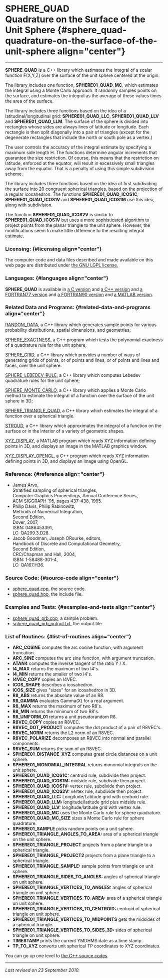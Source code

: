 SPHERE\_QUAD\
Quadrature on the Surface of the Unit Sphere {#sphere_quad-quadrature-on-the-surface-of-the-unit-sphere align="center"}
============================================

------------------------------------------------------------------------

**SPHERE\_QUAD** is a C++ library which estimates the integral of a
scalar function F(X,Y,Z) over the surface of the unit sphere centered at
the origin.

The library includes one function, **SPHERE01\_QUAD\_MC**, which
estimates the integral using a Monte Carlo approach. It randomly samples
points on the surface, and estimates the integral as the average of
these values times the area of the surface.

The library includes three functions based on the idea of a
latitudinal/longitudinal grid: **SPHERE01\_QUAD\_LLC**,
**SPHERE01\_QUAD\_LLV** and **SPHERE01\_QUAD\_LLM**. The surface of the
sphere is divided into rectangles whose sides are always lines of
latitude or longitude. Each rectangle is then split diagonally into a
pair of triangles (except for the degenerate rectangles that include the
north or south pole as a vertex.)

The user controls the accuracy of the integral estimate by specifying a
maximum side length H. The functions determine angular increments that
guarantee the size restriction. Of course, this means that the
restriction on latitude, enforced at the equator, will result in
excessively small triangles away from the equator. That is a penalty of
using this simple subdivision scheme.

The library includes three functions based on the idea of first
subdividing the surface into 20 congruent spherical triangles, based on
the projection of a regular icosahedron. The functions
**SPHERE01\_QUAD\_ICOS1C**, **SPHERE01\_QUAD\_ICOS1V** and
**SPHERE01\_QUAD\_ICOS1M** use this idea, along with subdivision.

The function **SPHERE01\_QUAD\_ICOS2V** is similar to
**SPHERE01\_QUAD\_ICOS1V** but uses a more sophisticated algorithm to
project points from the planar triangle to the unit sphere. However, the
modifications seem to make little difference to the resulting integral
estimate.

### Licensing: {#licensing align="center"}

The computer code and data files described and made available on this
web page are distributed under [the GNU LGPL
license.](../../txt/gnu_lgpl.txt)

### Languages: {#languages align="center"}

**SPHERE\_QUAD** is available in [a C
version](../../c_src/sphere_quad/sphere_quad.html) and [a C++
version](../../cpp_src/sphere_quad/sphere_quad.html) and [a FORTRAN77
version](../../f77_src/sphere_quad/sphere_quad.html) and [a FORTRAN90
version](../../f_src/sphere_quad/sphere_quad.html) and [a MATLAB
version](../../m_src/sphere_quad/sphere_quad.html).

### Related Data and Programs: {#related-data-and-programs align="center"}

[RANDOM\_DATA](../../cpp_src/random_data/random_data.html), a C++
library which generates sample points for various probability
distributions, spatial dimensions, and geometries;

[SPHERE\_EXACTNESS](../../cpp_src/sphere_exactness/sphere_exactness.html),
a C++ program which tests the polynomial exactness of a quadrature rule
for the unit sphere;

[SPHERE\_GRID](../../cpp_src/sphere_grid/sphere_grid.html), a C++
library which provides a number of ways of generating grids of points,
or of points and lines, or of points and lines and faces, over the unit
sphere.

[SPHERE\_LEBEDEV\_RULE](../../cpp_src/sphere_lebedev_rule/sphere_lebedev_rule.html),
a C++ library which computes Lebedev quadrature rules for the unit
sphere;

[SPHERE\_MONTE\_CARLO](../../cpp_src/sphere_monte_carlo/sphere_monte_carlo.html),
a C++ library which applies a Monte Carlo method to estimate the
integral of a function over the surface of the unit sphere in 3D;

[SPHERE\_TRIANGLE\_QUAD](../../cpp_src/sphere_triangle_quad/sphere_triangle_quad.html),
a C++ library which estimates the integral of a function over a
spherical triangle.

[STROUD](../../cpp_src/stroud/stroud.html), a C++ library which
approximates the integral of a function on the surface or in the
interior of a variety of geometric shapes.

[XYZ\_DISPLAY](../../m_src/xyz_display/xyz_display.html), a MATLAB
program which reads XYZ information defining points in 3D, and displays
an image in the MATLAB graphics window.

[XYZ\_DISPLAY\_OPENGL](../../cpp_src/xyz_display_opengl/xyz_display_opengl.html),
a C++ program which reads XYZ information defining points in 3D, and
displays an image using OpenGL.

### Reference: {#reference align="center"}

-   James Arvo,\
    Stratified sampling of spherical triangles,\
    Computer Graphics Proceedings, Annual Conference Series,\
    ACM SIGGRAPH '95, pages 437-438, 1995.
-   Philip Davis, Philip Rabinowitz,\
    Methods of Numerical Integration,\
    Second Edition,\
    Dover, 2007,\
    ISBN: 0486453391,\
    LC: QA299.3.D28.
-   Jacob Goodman, Joseph ORourke, editors,\
    Handbook of Discrete and Computational Geometry,\
    Second Edition,\
    CRC/Chapman and Hall, 2004,\
    ISBN: 1-58488-301-4,\
    LC: QA167.H36.

### Source Code: {#source-code align="center"}

-   [sphere\_quad.cpp](sphere_quad.cpp), the source code.
-   [sphere\_quad.hpp](sphere_quad.hpp), the include file.

### Examples and Tests: {#examples-and-tests align="center"}

-   [sphere\_quad\_prb.cpp](sphere_quad_prb.cpp), a sample problem.
-   [sphere\_quad\_prb\_output.txt](sphere_quad_prb_output.txt), the
    output file.

### List of Routines: {#list-of-routines align="center"}

-   **ARC\_COSINE** computes the arc cosine function, with argument
    truncation.
-   **ARC\_SINE** computes the arc sine function, with argument
    truncation.
-   **ATAN4** computes the inverse tangent of the ratio Y / X.
-   **I4\_MAX** returns the maximum of two I4's.
-   **I4\_MIN** returns the smaller of two I4's.
-   **I4VEC\_COPY** copies an I4VEC.
-   **ICOS\_SHAPE** describes a icosahedron.
-   **ICOS\_SIZE** gives "sizes" for an icosahedron in 3D.
-   **R8\_ABS** returns the absolute value of an R8.
-   **R8\_GAMMA** evaluates Gamma(X) for a real argument.
-   **R8\_MAX** returns the maximum of two R8's.
-   **R8\_MIN** returns the minimum of two R8's.
-   **R8\_UNIFORM\_01** returns a unit pseudorandom R8.
-   **R8VEC\_COPY** copies an R8VEC.
-   **R8VEC\_DOT\_PRODUCT** computes the dot product of a pair of
    R8VEC's.
-   **R8VEC\_NORM** returns the L2 norm of an R8VEC.
-   **R8VEC\_POLARIZE** decomposes an R8VEC into normal and parallel
    components.
-   **R8VEC\_SUM** returns the sum of an R8VEC.
-   **SPHERE01\_DISTANCE\_XYZ** computes great circle distances on a
    unit sphere.
-   **SPHERE01\_MONOMIAL\_INTEGRAL** returns monomial integrals on the
    unit sphere.
-   **SPHERE01\_QUAD\_ICOS1C:** centroid rule, subdivide then project.
-   **SPHERE01\_QUAD\_ICOS1M:** midside rule, subdivide then project.
-   **SPHERE01\_QUAD\_ICOS1V:** vertex rule, subdivide then project.
-   **SPHERE01\_QUAD\_ICOS2V:** vertex rule, subdivide then project.
-   **SPHERE01\_QUAD\_LLC:** Longitude/Latitude grid with centroid rule.
-   **SPHERE01\_QUAD\_LLM:** longitude/latitude grid plus midside rule.
-   **SPHERE01\_QUAD\_LLV:** longitude/latitude grid with vertex rule.
-   **SPHERE01\_QUAD\_MC** uses the Monte Carlo rule for sphere
    quadrature.
-   **SPHERE01\_QUAD\_MC\_SIZE** sizes a Monte Carlo rule for sphere
    quadrature.
-   **SPHERE01\_SAMPLE** picks random points on a unit sphere.
-   **SPHERE01\_TRIANGLE\_ANGLES\_TO\_AREA:** area of a spherical
    triangle on the unit sphere.
-   **SPHERE01\_TRIANGLE\_PROJECT** projects from a plane triangle to a
    spherical triangle.
-   **SPHERE01\_TRIANGLE\_PROJECT2** projects from a plane triangle to a
    spherical triangle.
-   **SPHERE01\_TRIANGLE\_SAMPLE:** sample points from triangle on unit
    sphere.
-   **SPHERE01\_TRIANGLE\_SIDES\_TO\_ANGLES:** angles of spherical
    triangle on unit sphere.
-   **SPHERE01\_TRIANGLE\_VERTICES\_TO\_ANGLES:** angles of spherical
    triangle on unit sphere.
-   **SPHERE01\_TRIANGLE\_VERTICES\_TO\_AREA:** area of a spherical
    triangle on unit sphere.
-   **SPHERE01\_TRIANGLE\_VERTICES\_TO\_CENTROID:** centroid of
    spherical triangle on unit sphere.
-   **SPHERE01\_TRIANGLE\_VERTICES\_TO\_MIDPOINTS** gets the midsides of
    a spherical triangle.
-   **SPHERE01\_TRIANGLE\_VERTICES\_TO\_SIDES\_3D:** sides of spherical
    triangle on unit sphere.
-   **TIMESTAMP** prints the current YMDHMS date as a time stamp.
-   **TP\_TO\_XYZ** converts unit spherical TP coordinates to XYZ
    coordinates.

You can go up one level to [the C++ source codes](../cpp_src.html).

------------------------------------------------------------------------

*Last revised on 23 September 2010.*
